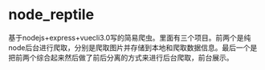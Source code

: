 # node_reptile
基于nodejs+express+vuecli3.0写的简易爬虫。里面有三个项目。前两个是纯node后台进行爬取，分别是爬取图片并存储到本地和爬取数据信息。最后一个是把前两个综合起来然后做了前后分离的方式来进行后台爬取，前台展示。
